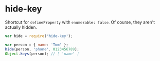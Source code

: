 # hide-key

Shortcut for `defineProperty` with `enumerable: false`. Of course, they aren't actually hidden.

```javascript
var hide = require('hide-key');

var person = { name: 'Tom' };
hide(person, 'phone', 0123456789);
Object.keys(person); // [ 'name' ]
```